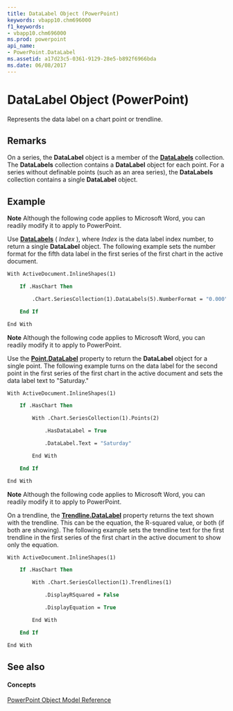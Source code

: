 ```yaml
---
title: DataLabel Object (PowerPoint)
keywords: vbapp10.chm696000
f1_keywords:
- vbapp10.chm696000
ms.prod: powerpoint
api_name:
- PowerPoint.DataLabel
ms.assetid: a17d23c5-0361-9129-28e5-b892f6966bda
ms.date: 06/08/2017
---
```



# DataLabel Object (PowerPoint)

Represents the data label on a chart point or trendline.


## Remarks

 On a series, the **DataLabel** object is a member of the **[DataLabels](PowerPoint.DataLabels.md)** collection. The **DataLabels** collection contains a **DataLabel** object for each point. For a series without definable points (such as an area series), the **DataLabels** collection contains a single **DataLabel** object.


## Example




 **Note**  Although the following code applies to Microsoft Word, you can readily modify it to apply to PowerPoint.

Use  **[DataLabels](PowerPoint.Series.DataLabels.md)** ( _Index_ ), where _Index_ is the data label index number, to return a single **DataLabel** object. The following example sets the number format for the fifth data label in the first series of the first chart in the active document.




```vb
With ActiveDocument.InlineShapes(1)

    If .HasChart Then

        .Chart.SeriesCollection(1).DataLabels(5).NumberFormat = "0.000"

    End If

End With


```




 **Note**  Although the following code applies to Microsoft Word, you can readily modify it to apply to PowerPoint.

Use the  **[Point.DataLabel](PowerPoint.Point.DataLabel.md)** property to return the **DataLabel** object for a single point. The following example turns on the data label for the second point in the first series of the first chart in the active document and sets the data label text to "Saturday."




```vb
With ActiveDocument.InlineShapes(1)

    If .HasChart Then

        With .Chart.SeriesCollection(1).Points(2)

            .HasDataLabel = True

            .DataLabel.Text = "Saturday"

        End With

    End If

End With


```




 **Note**  Although the following code applies to Microsoft Word, you can readily modify it to apply to PowerPoint.

On a trendline, the  **[Trendline.DataLabel](PowerPoint.Trendline.DataLabel.md)** property returns the text shown with the trendline. This can be the equation, the R-squared value, or both (if both are showing). The following example sets the trendline text for the first trendline in the first series of the first chart in the active document to show only the equation.




```vb
With ActiveDocument.InlineShapes(1)

    If .HasChart Then

        With .Chart.SeriesCollection(1).Trendlines(1)

            .DisplayRSquared = False

            .DisplayEquation = True

        End With

    End If

End With
```


## See also


#### Concepts


[PowerPoint Object Model Reference](object-model-powerpoint-vba-reference.md)

